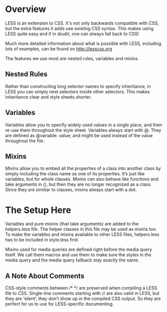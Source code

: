 Overview
=========================================
LESS is an extension to CSS. It's not only backwards compatible with CSS, but the extra features it adds use existing CSS syntax. This makes using LESS quite easy and if in doubt, one can always fall back to CSS!

Much more detailed information about what is possible with LESS, including lots of examples, can be found on http://lesscss.org

The features we use most are nested rules, variables and mixins.

Nested Rules
-----------------------------------------
Rather than constructing long selector names to specify inheritance, in LESS you can simply nest selectors inside other selectors. This makes inheritance clear and style sheets shorter.

Variables
-----------------------------------------
Variables allow you to specify widely used values in a single place, and then re-use them throughout the style sheet. Variables always start with @. They are defined as @variable: value; and might be used instead of the value throughout the file.

Mixins
-----------------------------------------
Mixins allow you to embed all the properties of a class into another class by simply including the class name as one of its properties. It’s just like variables, but for whole classes. Mixins can also behave like functions and take arguments in (), but then they are no longer recognized as a class. Since they are similiar to classes, mixins always start with a dot.

The Setup Here
=========================================
Variables and pure mixins (that take arguments) are added to the helpers.less file. The helper classes in this file may be used as mixins too. To make the variables and mixins available to other LESS files, helpers.less has to be included in style.less first.

Mixins used for media queries are defined right before the media query itself. We call them macros and use them to make sure the styles in the media query and the media query fallback stay exactly the same.

A Note About Comments
-----------------------------------------
CSS-style comments between /* */ are preserved when compiling a LESS file to CSS. Single-line comments starting with // are also valid in LESS, but they are ‘silent’, they don’t show up in the compiled CSS output. So they are perfect for us to use for LESS-specific documenting.
